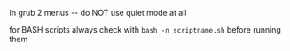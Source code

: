 

In grub 2 menus -- do NOT use quiet mode at all


for BASH scripts always check with `bash -n scriptname.sh` before running them